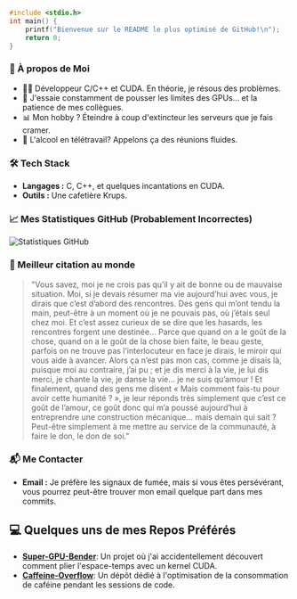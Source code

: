 ```c
#include <stdio.h>
int main() {
    printf("Bienvenue sur le README le plus optimisé de GitHub!\n");
    return 0;
}
```

### 🚀 À propos de Moi
- 🧑‍💻 Développeur C/C++ et CUDA. En théorie, je résous des problèmes.
- 🎯 J'essaie constamment de pousser les limites des GPUs... et la patience de mes collègues.
- 📊 Mon hobby ? Éteindre à coup d'extincteur les serveurs que je fais cramer.
- 🍺 L'alcool en télétravail? Appelons ça des réunions fluides.


### 🛠 Tech Stack
- **Langages :** C, C++, et quelques incantations en CUDA.
- **Outils :** Une cafetière Krups.

### 📈 Mes Statistiques GitHub (Probablement Incorrectes)
![Statistiques GitHub](https://github-readme-stats.vercel.app/api?username=Desramaux&show_icons=true&theme=tokyonight)

### 📜 Meilleur citation au monde
> "Vous savez, moi je ne crois pas qu’il y ait de bonne ou de mauvaise situation. Moi, si je devais résumer ma vie aujourd’hui avec vous, je dirais que c’est d’abord des rencontres. Des gens qui m’ont tendu la main, peut-être à un moment où je ne pouvais pas, où j’étais seul chez moi. Et c’est assez curieux de se dire que les hasards, les rencontres forgent une destinée... Parce que quand on a le goût de la chose, quand on a le goût de la chose bien faite, le beau geste, parfois on ne trouve pas l’interlocuteur en face je dirais, le miroir qui vous aide à avancer. Alors ça n’est pas mon cas, comme je disais là, puisque moi au contraire, j’ai pu ; et je dis merci à la vie, je lui dis merci, je chante la vie, je danse la vie... je ne suis qu’amour ! Et finalement, quand des gens me disent « Mais comment fais-tu pour avoir cette humanité ? », je leur réponds très simplement que c’est ce goût de l’amour, ce goût donc qui m’a poussé aujourd’hui à entreprendre une construction mécanique... mais demain qui sait ? Peut-être simplement à me mettre au service de la communauté, à faire le don, le don de soi."

### 📬 Me Contacter
- **Email :** Je préfère les signaux de fumée, mais si vous êtes persévérant, vous pourrez peut-être trouver mon email quelque part dans mes commits.

## 💻 Quelques uns de mes Repos Préférés
- **[Super-GPU-Bender](https://github.com/Desramaux/Super-GPU-Bender)**: Un projet où j'ai accidentellement découvert comment plier l'espace-temps avec un kernel CUDA.
- **[Caffeine-Overflow](https://github.com/Desramaux/Caffeine-Overflow)**: Un dépôt dédié à l'optimisation de la consommation de caféine pendant les sessions de code.
